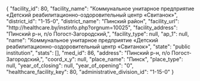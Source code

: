 {
    "facility_id": 80,
    "facility_name": "Коммунальное унитарное предприятие «Детский реабилитационно-оздоровительный центр «Свитанок»",
    "district_id": "1-15-0",
    "district_name": "Пинский район",
    "facility_url": "http:\/\/healthcare.by\/instinfo.php?orgnum=10025",
    "facility_address": "Пинский р-н, п\/о Погост-Загородский,",
    "facility_type": null,
    "ap_1": null,
    "name": "Коммунальное унитарное предприятие «Детский реабилитационно-оздоровительный центр «Свитанок»",
    "state": "public institution",
    "stats": [],
    "med_id": 86,
    "address": "Пинский р-н, п\/о Погост-Загородский,",
    "coord_x_y": null,
    "place_name": "Пинск",
    "place_type": null,
    "year_of_closing": null,
    "year_of_opening": "0",
    "healthcare_facility_key": 80,
    "administrative_division_id": "1-15-0"
}